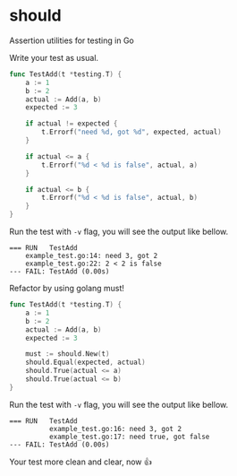 # should
Assertion utilities for testing in Go

Write your test as usual.
```go
func TestAdd(t *testing.T) {
	a := 1
	b := 2
	actual := Add(a, b)
	expected := 3

	if actual != expected {
		t.Errorf("need %d, got %d", expected, actual)
	}

	if actual <= a {
		t.Errorf("%d < %d is false", actual, a)
	}

	if actual <= b {
		t.Errorf("%d < %d is false", actual, b)
	}
}
```

Run the test with `-v` flag, you will see the output like bellow.
```
=== RUN   TestAdd
    example_test.go:14: need 3, got 2
    example_test.go:22: 2 < 2 is false
--- FAIL: TestAdd (0.00s)
```

Refactor by using golang must!
```go
func TestAdd(t *testing.T) {
	a := 1
	b := 2
	actual := Add(a, b)
	expected := 3

	must := should.New(t)
	should.Equal(expected, actual)
	should.True(actual <= a)
	should.True(actual <= b)
}
```

Run the test with `-v` flag, you will see the output like bellow.
```
=== RUN   TestAdd
          example_test.go:16: need 3, got 2
          example_test.go:17: need true, got false
--- FAIL: TestAdd (0.00s)
```

Your test more clean and clear, now 👍
